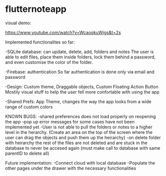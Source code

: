 # flutternoteapp

visual demo:

https://www.youtube.com/watch?v=WcaoqkuWigs&t=2s

Implemented functionalites so far: 

-SQLite database: can update, delete, add, folders and notes
The user is able to edit files, place them inside folders, lock them behind a password, and even customise the color of the folder.

-Firebase: authentication
So far authentication is done only via email and password

-Design: Custom theme, Draggable objects, Custom Floating Action Button
Mostily visual stuff to help the user fell more confortable with using the app

-Shared Prefs: 
App Theme, changes the way the app looks from a wide range of custom colors

KNOWN BUGS:
-shared preferences does not load properly on reopening the app
-pop up error messages for some cases have not been implemented yet
-User is not able to pull the folders or notes to a higher level in the herarchy. (Create an area on the top of the screen where the user can drag the objects and push them up the heirarchy)
-on delete folder with heirarchy the rest of the files are not deleted and are stuck in the database to never be accesed again 
(must make call to database with same parentID to delete all)


Future implementation:
-Connect cloud with local database
-Populate the other pages under the drawer with the necessary functionalities



